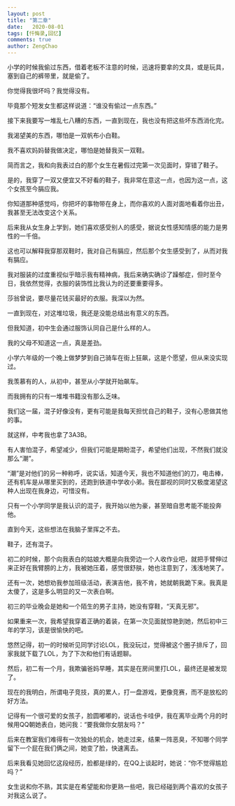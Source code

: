 ```yaml
---
layout: post
title: "第二章"
date:   2020-08-01
tags: [忏悔录,回忆]
comments: true
author: ZengChao
---
```


小学的时候我偷过东西，借着老板不注意的时候，迅速将要拿的文具，或是玩具，塞到自己的裤带里，就是偷了。

你觉得我很坏吗？我觉得没有。

毕竟那个短发女生都这样说道：“谁没有偷过一点东西。”

接下来我要写一堆乱七八糟的东西，一直到现在，我也没有把这些坏东西消化完。

我渴望美的东西，哪怕是一双帆布小白鞋。

我不喜欢妈妈替我做决定，哪怕是她替我买一双鞋。

简而言之，我和向我表过白的那个女生在暑假过完第一次见面时，穿错了鞋子。

是的，我穿了一双又便宜又不好看的鞋子，我非常在意这一点，也因为这一点，这个女孩至今膈应我。

你知道那种感觉吗，你把坏的事物带在身上，而你喜欢的人面对面地看着你出丑，我甚至无法改变这个关系。

后来我从女生身上学到，她们喜欢感受别人的感受，据说女性感知情感的能力是男性的一千倍。

这也可以解释我穿那双鞋时，我对自己有膈应，然后那个女生感受到了，从而对我有膈应。

我对服装的过度重视似乎暗示我有精神病，我后来确实确诊了躁郁症，但时至今日，我依然觉得，衣服的装饰性比我认为的还要重要得多。

莎翁曾说，要尽量花钱买最好的衣服。我深以为然。

一直到现在，对这堆垃圾，我还是没能总结出有意义的东西。

但我知道，初中生会通过服饰认同自己是什么样的人。

我的父母不知道这一点，真是差劲。

小学六年级的一个晚上做梦梦到自己骑车在街上狂飙，这是个愿望，但从来没实现过。

我羡慕有的人，从初中，甚至从小学就开始飙车。

而我拥有的只有一堆堆书籍没有那么乏味。

我们这一届，混子好像没有，更有可能是我每天担忧自己的鞋子，没有心思做其他的事。

就这样，中考我也拿了3A3B。

有人害怕混子，希望减少，但我们可能是期盼混子，希望他们出现，不然我们就没那么“潮”。

“潮”是对他们的另一种称呼，说实话，知道今天，我也不知道他们的刀，电击棒，还有机车是从哪里买到的，还跑到铁道中学收小弟。我在鄙视的同时又极度渴望这种人出现在我身边，可惜没有。

只有一个小学同学是我认识的混子，我开始以他为豪，甚至暗自思考能不能投奔他。

直到今天，这些想法在我脑子里挥之不去。

鞋子，还有混子。

初二的时候，那个向我表白的姑娘大概是向我旁边一个人收作业吧，就把手臂伸过来正好在我臂膀的上方，我被她压着，感觉很舒肤，她也注意到了，浅浅地笑了。

还有一次，她想劝我参加班级活动，表演吉他，我不肯，她就朝我跪下来。我真是太傻了，这是多么明显的又一次表白啊。

初三的毕业晚会是她和一个陌生的男子主持，她没有穿鞋，“天真无邪”。

如果重来一次，我希望我穿着正确的着装，在第一次见面就惊艳到她，然后初中三年的学习，该是很愉快的吧。

悠然记得，初一的时候听见同学讨论LOL，我没玩过，觉得被这个圈子排斥了，回家我就下载了LOL，为了下次和他们有话题聊。

然后，初二有一个月，我欺骗爸妈早睡，其实是在房间里打LOL，最终还是被发现了。

现在的我明白，所谓电子竞技，真的累人，打一盘游戏，更像竞赛，而不是放松的好方法。

记得有一个很可爱的女孩子，脸圆嘟嘟的，说话也卡哇伊，我在离毕业两个月的时候用QQ朝她表白，她问我：“要我做你女朋友吗？”

后来在教室我们难得有一次独处的机会，她走过来，结果一阵恶臭，不知哪个同学留下一个屁在我们俩之间，她变了脸，快速离去。

后来我看见她回忆这段经历，脸都是绿的，在QQ上谈起时，她说：“你不觉得尴尬吗？”

女生说和你不熟，其实是在希望能和你更熟一些吧，我已经碰到两个喜欢的女孩子对我这么说了。



